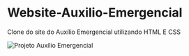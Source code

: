 # Website-Auxilio-Emergencial
Clone do site do Auxílio Emergencial utilizando HTML E CSS

![Projeto Auxílio Emergencial](https://github.com/fredpereirajr/Website-Auxilio-Emergencial/blob/main/imagens/videoAuxEme.gif)
